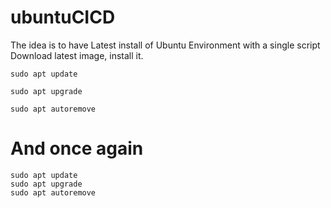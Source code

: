 # ubuntuCICD

The idea is to have Latest install of Ubuntu Environment with a single script
Download latest image, install it.


    sudo apt update

    sudo apt upgrade  

    sudo apt autoremove
  
# And once again
  
    sudo apt update
    sudo apt upgrade
    sudo apt autoremove
